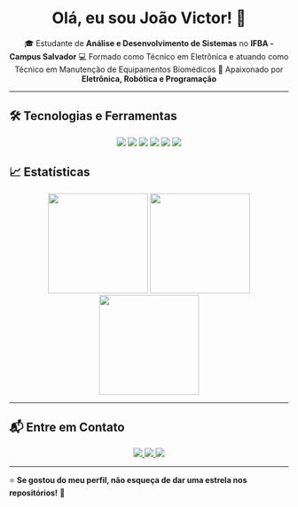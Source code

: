 <h1 align="center">Olá, eu sou João Victor! 👋</h1>

<p align="center">
  🎓 Estudante de <strong>Análise e Desenvolvimento de Sistemas</strong> no <strong>IFBA - Campus Salvador</strong>  
  💻 Formado como Técnico em Eletrônica e atuando como Técnico em Manutenção de Equipamentos Biomédicos  
  🚀 Apaixonado por <strong>Eletrônica, Robótica e Programação</strong>  
</p>

---
## 🛠️ Tecnologias e Ferramentas

<p align="center">
  <img src="https://img.shields.io/badge/C-00599C?style=for-the-badge&logo=c&logoColor=white">
  <img src="https://img.shields.io/badge/Java-6F4E37?style=for-the-badge&logo=coffeescript&logoColor=white">
  <img src="https://img.shields.io/badge/COBOL-00599C?style=for-the-badge&logoColor=white">
  <img src="https://img.shields.io/badge/Python-3776AB?style=for-the-badge&logo=python&logoColor=white">
  <img src="https://img.shields.io/badge/Git-F05032?style=for-the-badge&logo=git&logoColor=white">
  <img src="https://img.shields.io/badge/GitHub-181717?style=for-the-badge&logo=github&logoColor=white">
</p>

## 📈 Estatísticas

<p align="center">
  <img height="180em" src="https://github-readme-stats.vercel.app/api?username=jotave8&show_icons=true&theme=dracula&include_all_commits=true&count_private=true&cache_seconds=60">
  <img height="180em" src="https://streak-stats.demolab.com?user=jotave8&theme=dracula">
  <img height="180em" src="https://github-readme-stats.vercel.app/api/top-langs/?username=jotave8&theme=dracula&hide_border=true&layout=compact&cache_seconds=60">
</p>

---
## 📬 Entre em Contato

<p align="center">
  <a href="mailto:jvol180908@gmail.com">
    <img src="https://img.shields.io/badge/Email-D14836?style=for-the-badge&logo=gmail&logoColor=white">
  </a>
  <a href="https://www.linkedin.com/in/joão-lima-071j18/">
    <img src="https://img.shields.io/badge/LinkedIn-0077B5?style=for-the-badge&logo=linkedin&logoColor=white">
  </a>
  <a href="https://github.com/jotave8">
    <img src="https://img.shields.io/badge/GitHub-181717?style=for-the-badge&logo=github&logoColor=white">
  </a>
</p>

---

⭐ **Se gostou do meu perfil, não esqueça de dar uma estrela nos repositórios!** 🚀  
